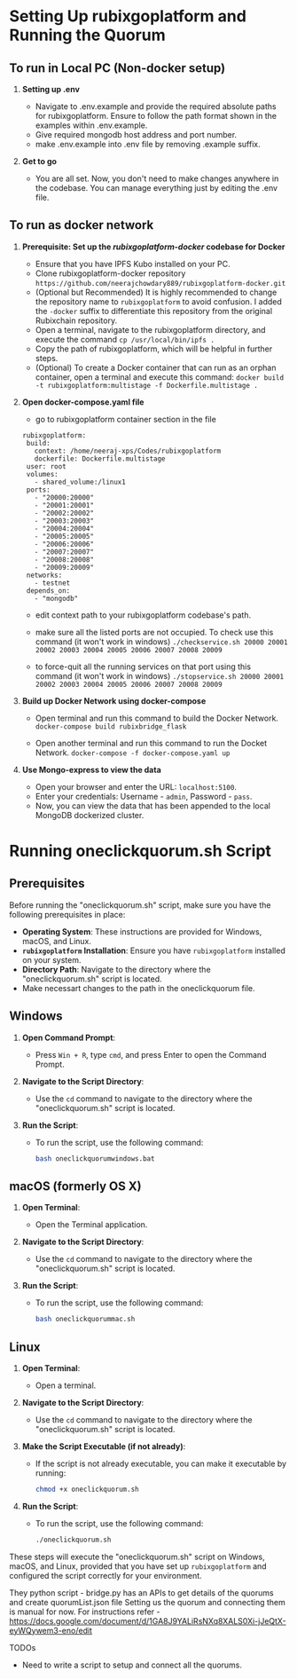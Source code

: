 # Setting Up rubixgoplatform and Running the Quorum

## To run in Local PC (Non-docker setup)
1. **Setting up .env**
   - Navigate to .env.example and provide the required absolute paths for rubixgoplatform. Ensure to follow the path format shown in the examples within .env.example. 
   - Give required mongodb host address and port number.
   - make .env.example into .env file by removing .example suffix.

2. **Get to go**
   - You are all set. Now, you don't need to make changes anywhere in the codebase. You can manage everything just by editing the .env file.

## To run as docker network
1. **Prerequisite: Set up the *rubixgoplatform-docker* codebase for Docker**
   - Ensure that you have IPFS Kubo installed on your PC.
   - Clone rubixgoplatform-docker repository 
   ```https://github.com/neerajchowdary889/rubixgoplatform-docker.git```
   - (Optional but Recommended) It is highly recommended to change the repository name to `rubixgoplatform` to avoid confusion. I added the `-docker` suffix to differentiate this repository from the original Rubixchain repository.
   - Open a terminal, navigate to the rubixgoplatform directory, and execute the command
   ```cp /usr/local/bin/ipfs .```
   - Copy the path of rubixgoplatform, which will be helpful in further steps.
   - (Optional) To create a Docker container that can run as an orphan container, open a terminal and execute this command: 
   ```docker build -t rubixgoplatform:multistage -f Dockerfile.multistage .```

2. **Open docker-compose.yaml file**
   - go to rubixgoplatform container section in the file
   ```  
   rubixgoplatform:
    build:
      context: /home/neeraj-xps/Codes/rubixgoplatform
      dockerfile: Dockerfile.multistage
    user: root
    volumes:
      - shared_volume:/linux1
    ports:
      - "20000:20000"
      - "20001:20001"
      - "20002:20002"
      - "20003:20003"
      - "20004:20004"
      - "20005:20005"
      - "20006:20006"
      - "20007:20007"
      - "20008:20008"
      - "20009:20009"
    networks:
      - testnet
    depends_on:
      - "mongodb"
   ```

   - edit context path to your rubixgoplatform codebase's path. 

   - make sure all the listed ports are not occupied. To check use this command (it won't work in windows)
   ```./checkservice.sh 20000 20001 20002 20003 20004 20005 20006 20007 20008 20009```

   - to force-quit all the running services on that port using this command (it won't work in windows)
   ```./stopservice.sh 20000 20001 20002 20003 20004 20005 20006 20007 20008 20009```

3. **Build up Docker Network using docker-compose**
   - Open terminal and run this command to build the Docker Network.
   ``` docker-compose build rubixbridge_flask ```

   - Open another terminal and run this command to run the Docket Network.
   ``` docker-compose -f docker-compose.yaml up ```

4. **Use Mongo-express to view the data**
   - Open your browser and enter the URL: `localhost:5100`.
   - Enter your credentials: Username - `admin`, Password - `pass`.
   - Now, you can view the data that has been appended to the local MongoDB dockerized cluster.

# Running oneclickquorum.sh Script

## Prerequisites

Before running the "oneclickquorum.sh" script, make sure you have the following prerequisites in place:

- **Operating System**: These instructions are provided for Windows, macOS, and Linux.
- **`rubixgoplatform` Installation**: Ensure you have `rubixgoplatform` installed on your system.
- **Directory Path**: Navigate to the directory where the "oneclickquorum.sh" script is located.
- Make necessart changes to the path in the oneclickquorum file.

## Windows

1. **Open Command Prompt**:
   - Press `Win + R`, type `cmd`, and press Enter to open the Command Prompt.

2. **Navigate to the Script Directory**:
   - Use the `cd` command to navigate to the directory where the "oneclickquorum.sh" script is located.

3. **Run the Script**:
   - To run the script, use the following command:
     ```bash
     bash oneclickquorumwindows.bat
     ```

## macOS (formerly OS X)

1. **Open Terminal**:
   - Open the Terminal application.

2. **Navigate to the Script Directory**:
   - Use the `cd` command to navigate to the directory where the "oneclickquorum.sh" script is located.

3. **Run the Script**:
   - To run the script, use the following command:
     ```bash
     bash oneclickquorummac.sh
     ```

## Linux

1. **Open Terminal**:
   - Open a terminal.

2. **Navigate to the Script Directory**:
   - Use the `cd` command to navigate to the directory where the "oneclickquorum.sh" script is located.

3. **Make the Script Executable (if not already)**:
   - If the script is not already executable, you can make it executable by running:
     ```bash
     chmod +x oneclickquorum.sh
     ```

4. **Run the Script**:
   - To run the script, use the following command:
     ```bash
     ./oneclickquorum.sh
     ```

These steps will execute the "oneclickquorum.sh" script on Windows, macOS, and Linux, provided that you have set up `rubixgoplatform` and configured the script correctly for your environment.

They python script - bridge.py has an APIs to get details of the quorums and create quorumList.json file
Setting us the quorum and connecting them is manual for now. For instructions refer - https://docs.google.com/document/d/1GA8J9YALiRsNXq8XALS0Xi-jJeQtX-eyWQywem3-eno/edit

TODOs
- Need to write a script to setup and connect all the quorums.
